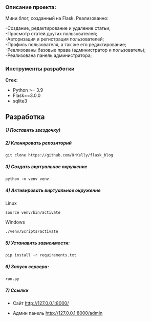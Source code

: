 ### Описание проекта:
Мини блог, созданный на Flask. Реализованно:

-Создание, редактирование и удаление статьи;  
-Просмотр статей других пользователей;  
-Авторизация и регистрация пользователей;  
-Профиль пользователя, а так же его редактирование;  
-Реализованы базовые права (администратор и пользователь);  
-Реализована панель администратора;  


### Инструменты разработки

**Стек:**
- Python >= 3.9
- Flask==3.0.0
- sqlite3

## Разработка

##### 1) Поставить звездочку)

##### 2) Клонировать репозиторий

    git clone https://github.com/OrKelly/flask_blog

##### 3) Создать виртуальное окружение

    python -m venv venv
    
##### 4) Активировать виртуальное окружение
    
Linux

    source venv/bin/activate
    
Windows

    ./venv/Scripts/activate

##### 5) Устанавить зависимости:

    pip install -r requirements.txt

##### 6) Запуск сервера:
    
    run.py

##### 7) Ссылки

- Сайт http://127.0.0.1:8000/

- Админ панель http://127.0.0.1:8000/admin

